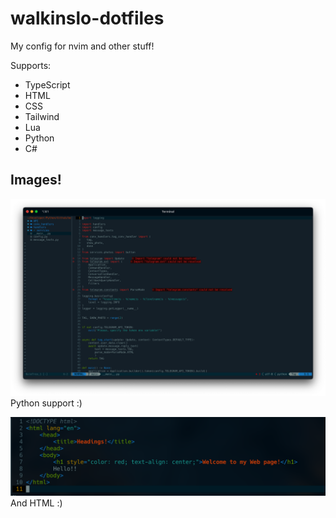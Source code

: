 # walkinslo-dotfiles
My config for nvim and other stuff!

Supports:
- TypeScript
- HTML
- CSS
- Tailwind
- Lua
- Python
- C#

## Images!
![alt text](./Images/image1.png)
Python support :)

![alt text](./Images/image2.png)
And HTML :)

